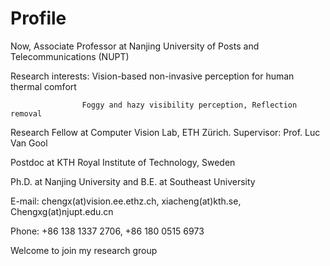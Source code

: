 # Profile
Now, Associate Professor at Nanjing University of Posts and Telecommunications (NUPT)

Research interests: Vision-based non-invasive perception for human thermal comfort

                    Foggy and hazy visibility perception, Reflection removal
                    
Research Fellow at Computer Vision Lab, ETH Zürich. Supervisor: Prof. Luc Van Gool

Postdoc at KTH Royal Institute of Technology, Sweden

Ph.D. at Nanjing University and B.E. at Southeast University

E-mail: chengx(at)vision.ee.ethz.ch, xiacheng(at)kth.se, Chengxg(at)njupt.edu.cn

Phone: +86 138 1337 2706, +86 180 0515 6973

Welcome to join my research group 



